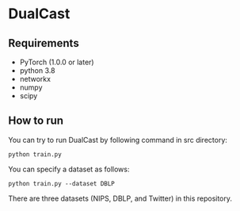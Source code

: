 # DualCast

## Requirements

- PyTorch (1.0.0 or later)
- python 3.8
- networkx
- numpy
- scipy

## How to run

You can try to run DualCast by following command in src directory:

`python train.py`

You can specify a dataset as follows:

`python train.py --dataset DBLP`

There are three datasets (NIPS, DBLP, and Twitter) in this repository.